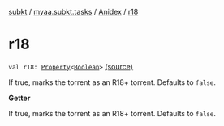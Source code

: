 [subkt](../../index.md) / [myaa.subkt.tasks](../index.md) / [Anidex](index.md) / [r18](./r18.md)

# r18

`val r18: `[`Property`](https://docs.gradle.org/current/javadoc/org/gradle/api/provider/Property.html)`<`[`Boolean`](https://kotlinlang.org/api/latest/jvm/stdlib/kotlin/-boolean/index.html)`>` [(source)](https://github.com/Myaamori/SubKt/blob/0.1.8/src/main/kotlin/myaa/subkt/tasks/tasks.kt#L1174)

If true, marks the torrent as an R18+ torrent.
Defaults to `false`.

**Getter**

If true, marks the torrent as an R18+ torrent.
Defaults to `false`.

